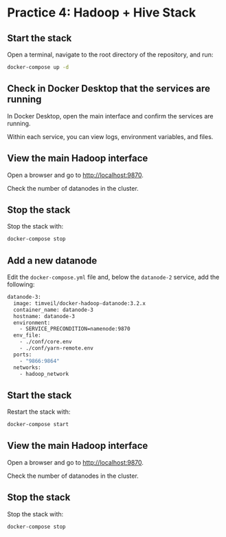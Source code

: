 # Practice 4: Hadoop + Hive Stack

## Start the stack

Open a terminal, navigate to the root directory of the repository, and run:

```bash
docker-compose up -d
```

## Check in Docker Desktop that the services are running

In Docker Desktop, open the main interface and confirm the services are running.

Within each service, you can view logs, environment variables, and files.

## View the main Hadoop interface

Open a browser and go to [http://localhost:9870](http://localhost:9870).

Check the number of datanodes in the cluster.

## Stop the stack

Stop the stack with:

```bash
docker-compose stop
```

## Add a new datanode

Edit the `docker-compose.yml` file and, below the `datanode-2` service, add the following:

```bash
datanode-3:
  image: timveil/docker-hadoop-datanode:3.2.x
  container_name: datanode-3
  hostname: datanode-3
  environment:
    - SERVICE_PRECONDITION=namenode:9870
  env_file:
    - ./conf/core.env
    - ./conf/yarn-remote.env
  ports:
    - "9866:9864"
  networks:
    - hadoop_network
```

## Start the stack

Restart the stack with:

```bash
docker-compose start
```

## View the main Hadoop interface

Open a browser and go to [http://localhost:9870](http://localhost:9870).

Check the number of datanodes in the cluster.

## Stop the stack

Stop the stack with:

```bash
docker-compose stop
```
